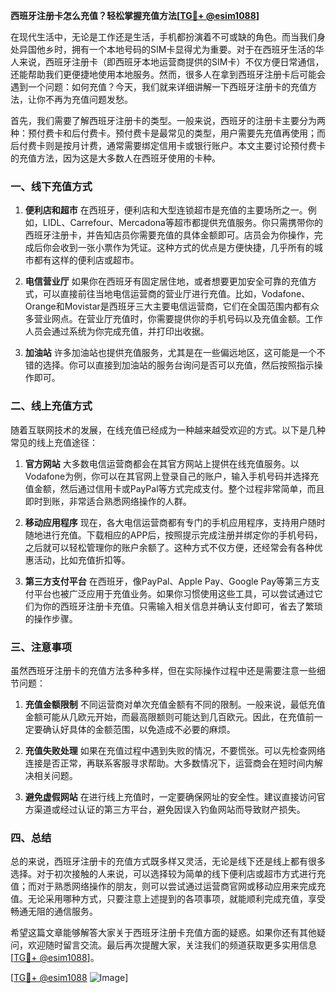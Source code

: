 **西班牙注册卡怎么充值？轻松掌握充值方法[[TG💪+ @esim1088](https://t.me/s/esim1088)]**

在现代生活中，无论是工作还是生活，手机都扮演着不可或缺的角色。而当我们身处异国他乡时，拥有一个本地号码的SIM卡显得尤为重要。对于在西班牙生活的华人来说，西班牙注册卡（即西班牙本地运营商提供的SIM卡）不仅方便日常通信，还能帮助我们更便捷地使用本地服务。然而，很多人在拿到西班牙注册卡后可能会遇到一个问题：如何充值？今天，我们就来详细讲解一下西班牙注册卡的充值方法，让你不再为充值问题发愁。

首先，我们需要了解西班牙注册卡的类型。一般来说，西班牙的注册卡主要分为两种：预付费卡和后付费卡。预付费卡是最常见的类型，用户需要先充值再使用；而后付费卡则是按月计费，通常需要绑定信用卡或银行账户。本文主要讨论预付费卡的充值方法，因为这是大多数人在西班牙使用的卡种。

### **一、线下充值方式**

1. **便利店和超市**
   在西班牙，便利店和大型连锁超市是充值的主要场所之一。例如，LIDL、Carrefour、Mercadona等超市都提供充值服务。你只需携带你的西班牙注册卡，并告知店员你需要充值的具体金额即可。店员会为你操作，完成后你会收到一张小票作为凭证。这种方式的优点是方便快捷，几乎所有的城市都有这样的便利店或超市。

2. **电信营业厅**
   如果你在西班牙有固定居住地，或者想要更加安全可靠的充值方式，可以直接前往当地电信运营商的营业厅进行充值。比如，Vodafone、Orange和Movistar是西班牙三大主要电信运营商，它们在全国范围内都有众多营业网点。在营业厅充值时，你需要提供你的手机号码以及充值金额。工作人员会通过系统为你完成充值，并打印出收据。

3. **加油站**
   许多加油站也提供充值服务，尤其是在一些偏远地区，这可能是一个不错的选择。你可以直接到加油站的服务台询问是否可以充值，然后按照指示操作即可。

### **二、线上充值方式**

随着互联网技术的发展，在线充值已经成为一种越来越受欢迎的方式。以下是几种常见的线上充值途径：

1. **官方网站**
   大多数电信运营商都会在其官方网站上提供在线充值服务。以Vodafone为例，你可以在其官网上登录自己的账户，输入手机号码并选择充值金额，然后通过信用卡或PayPal等方式完成支付。整个过程非常简单，而且即时到账，非常适合熟悉网络操作的人群。

2. **移动应用程序**
   现在，各大电信运营商都有专门的手机应用程序，支持用户随时随地进行充值。下载相应的APP后，按照提示完成注册并绑定你的手机号码，之后就可以轻松管理你的账户余额了。这种方式不仅方便，还经常会有各种优惠活动，比如充值折扣等。

3. **第三方支付平台**
   在西班牙，像PayPal、Apple Pay、Google Pay等第三方支付平台也被广泛应用于充值业务。如果你习惯使用这些工具，可以尝试通过它们为你的西班牙注册卡充值。只需输入相关信息并确认支付即可，省去了繁琐的操作步骤。

### **三、注意事项**

虽然西班牙注册卡的充值方法多种多样，但在实际操作过程中还是需要注意一些细节问题：

1. **充值金额限制**
   不同运营商对单次充值金额有不同的限制。一般来说，最低充值金额可能从几欧元开始，而最高限额则可能达到几百欧元。因此，在充值前一定要确认好具体的金额范围，以免造成不必要的麻烦。

2. **充值失败处理**
   如果在充值过程中遇到失败的情况，不要慌张。可以先检查网络连接是否正常，再联系客服寻求帮助。大多数情况下，运营商会在短时间内解决相关问题。

3. **避免虚假网站**
   在进行线上充值时，一定要确保网址的安全性。建议直接访问官方渠道或经过认证的第三方平台，避免因误入钓鱼网站而导致财产损失。

### **四、总结**

总的来说，西班牙注册卡的充值方式既多样又灵活，无论是线下还是线上都有很多选择。对于初次接触的人来说，可以选择较为简单的线下便利店或超市方式进行充值；而对于熟悉网络操作的朋友，则可以尝试通过运营商官网或移动应用来完成充值。无论采用哪种方式，只要注意上述提到的各项事项，就能顺利完成充值，享受畅通无阻的通信服务。

希望这篇文章能够解答大家关于西班牙注册卡充值方面的疑惑。如果你还有其他疑问，欢迎随时留言交流。最后再次提醒大家，关注我们的频道获取更多实用信息[[TG💪+ @esim1088](https://t.me/s/esim1088)]。

[[TG💪+ @esim1088](https://t.me/s/esim1088) ![Image](https://i.postimg.cc/4NQfJmqS/Snipaste-2025-05-13-00-14-12.png)]